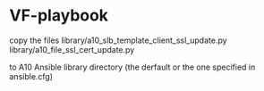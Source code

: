# VF-playbook

copy  the files 
library/a10_slb_template_client_ssl_update.py
library/a10_file_ssl_cert_update.py

to A10 Ansible  library directory (the derfault or the one specified in ansible.cfg)

